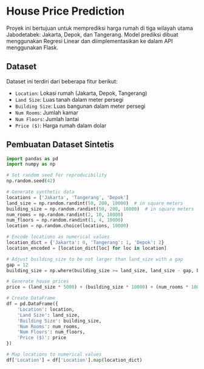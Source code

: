 # House Price Prediction

Proyek ini bertujuan untuk memprediksi harga rumah di tiga wilayah utama Jabodetabek: Jakarta, Depok, dan Tangerang. Model prediksi dibuat menggunakan Regresi Linear dan diimplementasikan ke dalam API menggunakan Flask.

## Dataset

Dataset ini terdiri dari beberapa fitur berikut:
- `Location`: Lokasi rumah (Jakarta, Depok, Tangerang)
- `Land Size`: Luas tanah dalam meter persegi
- `Building Size`: Luas bangunan dalam meter persegi
- `Num Rooms`: Jumlah kamar
- `Num Floors`: Jumlah lantai
- `Price ($)`: Harga rumah dalam dolar

## Pembuatan Dataset Sintetis

```python
import pandas as pd
import numpy as np

# Set random seed for reproducibility
np.random.seed(42)

# Generate synthetic data
locations = ['Jakarta', 'Tangerang', 'Depok']
land_size = np.random.randint(50, 200, 10000)  # in square meters
building_size = np.random.randint(50, 200, 10000)  # in square meters
num_rooms = np.random.randint(2, 10, 10000)
num_floors = np.random.randint(1, 4, 10000)
location = np.random.choice(locations, 10000)

# Encode locations as numerical values
location_dict = {'Jakarta': 0, 'Tangerang': 1, 'Depok': 2}
location_encoded = [location_dict[loc] for loc in location]

# Adjust building_size to be not larger than land_size with a gap
gap = 12
building_size = np.where(building_size >= land_size, land_size - gap, building_size)

# Generate house prices
price = (land_size * 5000) + (building_size * 10000) + (num_rooms * 100000) + (num_floors * 50000) + (np.array(location_encoded) * 100000) + np.random.randint(0, 100000, 10000)

# Create DataFrame
df = pd.DataFrame({
    'Location': location,
    'Land Size': land_size,
    'Building Size': building_size,
    'Num Rooms': num_rooms,
    'Num Floors': num_floors,
    'Price ($)': price
})

# Map locations to numerical values
df['Location'] = df['Location'].map(location_dict)
